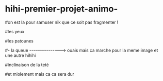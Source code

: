 # hihi-premier-projet-animo-

#on est la pour samuser nik que ce soit pas fragmenter !



#les yeux

#les patounes

#- la queue  ----------------> ouais mais ca marche pour la meme image et une autre hihihi

#inclinaison de la teté

#et miolement mais ca ca sera dur
